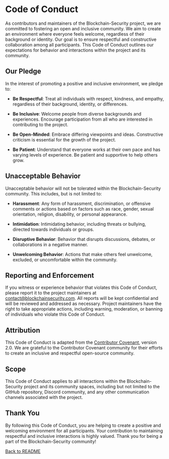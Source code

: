 # Code of Conduct

As contributors and maintainers of the Blockchain-Security project, we are committed to fostering an open and inclusive community. We aim to create an environment where everyone feels welcome, regardless of their background or identity. Our goal is to ensure respectful and constructive collaboration among all participants. This Code of Conduct outlines our expectations for behavior and interactions within the project and its community.

## Our Pledge

In the interest of promoting a positive and inclusive environment, we pledge to:

- **Be Respectful**: Treat all individuals with respect, kindness, and empathy, regardless of their background, identity, or differences.

- **Be Inclusive**: Welcome people from diverse backgrounds and experiences. Encourage participation from all who are interested in contributing to the project.

- **Be Open-Minded**: Embrace differing viewpoints and ideas. Constructive criticism is essential for the growth of the project.

- **Be Patient**: Understand that everyone works at their own pace and has varying levels of experience. Be patient and supportive to help others grow.

## Unacceptable Behavior

Unacceptable behavior will not be tolerated within the Blockchain-Security community. This includes, but is not limited to:

- **Harassment**: Any form of harassment, discrimination, or offensive comments or actions based on factors such as race, gender, sexual orientation, religion, disability, or personal appearance.

- **Intimidation**: Intimidating behavior, including threats or bullying, directed towards individuals or groups.

- **Disruptive Behavior**: Behavior that disrupts discussions, debates, or collaborations in a negative manner.

- **Unwelcoming Behavior**: Actions that make others feel unwelcome, excluded, or uncomfortable within the community.

## Reporting and Enforcement

If you witness or experience behavior that violates this Code of Conduct, please report it to the project maintainers at [contact@blockchainsecurity.com](mailto:contact@blockchainsecurity.com). All reports will be kept confidential and will be reviewed and addressed as necessary. Project maintainers have the right to take appropriate actions, including warning, moderation, or banning of individuals who violate this Code of Conduct.

## Attribution

This Code of Conduct is adapted from the [Contributor Covenant](https://www.contributor-covenant.org/version/2/0/code_of_conduct/), version 2.0. We are grateful to the Contributor Covenant community for their efforts to create an inclusive and respectful open-source community.

## Scope

This Code of Conduct applies to all interactions within the Blockchain-Security project and its community spaces, including but not limited to the GitHub repository, Discord community, and any other communication channels associated with the project.

## Thank You

By following this Code of Conduct, you are helping to create a positive and welcoming environment for all participants. Your contribution to maintaining respectful and inclusive interactions is highly valued. Thank you for being a part of the Blockchain-Security community!

[Back to README](README.md)
